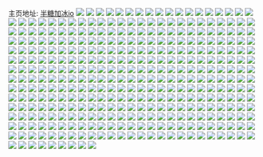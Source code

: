 主页地址: [半糖加冰io](https://weibo.com/u/5673918207) 
![](https://wx4.sinaimg.cn/mw2000/006bZbjNly1h9japuj3byj30lo3320zm.jpg) 
![](https://wx4.sinaimg.cn/mw2000/006bZbjNly1h9japv2zp8j30kh0ha0vx.jpg) 
![](https://wx4.sinaimg.cn/mw2000/006bZbjNly1h9dv0bgbvbj31hc0u0dsf.jpg) 
![](https://wx4.sinaimg.cn/mw2000/006bZbjNly1h9duq3zzulj31hc0u0dkc.jpg) 
![](https://wx4.sinaimg.cn/mw2000/006bZbjNly1h9bc0qj64uj30u01vdk25.jpg) 
![](https://wx4.sinaimg.cn/mw2000/006bZbjNly1h9bc0uog4tj30u0190aix.jpg) 
![](https://wx4.sinaimg.cn/mw2000/006bZbjNly1h9bc0vs9cqj30u0190n5a.jpg) 
![](https://wx4.sinaimg.cn/mw2000/006bZbjNly1h9bc0wue36j30u010gdov.jpg) 
![](https://wx4.sinaimg.cn/mw2000/006bZbjNly1h9aliij7mqj30u0140jzw.jpg) 
![](https://wx4.sinaimg.cn/mw2000/006bZbjNly1h9alihaf0fj30u014043x.jpg) 
![](https://wx4.sinaimg.cn/mw2000/006bZbjNly1h9alihw8yvj30u0140qay.jpg) 
![](https://wx4.sinaimg.cn/mw2000/006bZbjNly1h9aligpy3aj31400u0q8q.jpg) 
![](https://wx4.sinaimg.cn/mw2000/006bZbjNly1h99g8zkrn2j30u01sywi2.jpg) 
![](https://wx4.sinaimg.cn/mw2000/006bZbjNly1h92hk7u4crj30u0140dqc.jpg) 
![](https://wx4.sinaimg.cn/mw2000/006bZbjNly1h92hk8k6k1j30u0190wnk.jpg) 
![](https://wx4.sinaimg.cn/mw2000/006bZbjNly1h92hrz6xoaj30u01407aw.jpg) 
![](https://wx4.sinaimg.cn/mw2000/006bZbjNly1h92hkc4atdj30u01sy7ax.jpg) 
![](https://wx4.sinaimg.cn/mw2000/006bZbjNly1h8zytwx3yrj30u0140wl0.jpg) 
![](https://wx4.sinaimg.cn/mw2000/006bZbjNly1h8zyyqy3icj30rp19zac0.jpg) 
![](https://wx4.sinaimg.cn/mw2000/006bZbjNly1h8zyty1r1xj30u014041k.jpg) 
![](https://wx4.sinaimg.cn/mw2000/006bZbjNly1h8zyu08z0uj31ig0u0dqy.jpg) 
![](https://wx4.sinaimg.cn/mw2000/006bZbjNly1h8zyv61a6gj30u0140thl.jpg) 
![](https://wx4.sinaimg.cn/mw2000/006bZbjNly1h8vide0fjdj318g18gh9p.jpg) 
![](https://wx4.sinaimg.cn/mw2000/006bZbjNly1h8viddp5c2j318f1nswnw.jpg) 
![](https://wx4.sinaimg.cn/mw2000/006bZbjNly1h8videc1whj31ht18gdk9.jpg) 
![](https://wx4.sinaimg.cn/mw2000/006bZbjNly1h8videmo1qj31n918g17l.jpg) 
![](https://wx4.sinaimg.cn/mw2000/006bZbjNly1h8videz1yzj30wi1uswn5.jpg) 
![](https://wx4.sinaimg.cn/mw2000/006bZbjNly1h8vidfb6igj31400u0wgx.jpg) 
![](https://wx4.sinaimg.cn/mw2000/006bZbjNly1h8vidfk0lej318g18gwn1.jpg) 
![](https://wx4.sinaimg.cn/mw2000/006bZbjNly1h8vidfuejqj318g18gth9.jpg) 
![](https://wx4.sinaimg.cn/mw2000/006bZbjNly1h8vidg1b6hj31gy140dk5.jpg) 
![](https://wx4.sinaimg.cn/mw2000/006bZbjNly1h8u9b0ou9zj30u00u041q.jpg) 
![](https://wx4.sinaimg.cn/mw2000/006bZbjNly1h8u9c7n92oj30u00u0k1o.jpg) 
![](https://wx4.sinaimg.cn/mw2000/006bZbjNly1h8qko1c65qj30s00jemyz.jpg) 
![](https://wx4.sinaimg.cn/mw2000/006bZbjNly1h8nm31nb8oj30wi0fe3zw.jpg) 
![](https://wx4.sinaimg.cn/mw2000/006bZbjNly1h8nls79tysj32c0340x6p.jpg) 
![](https://wx4.sinaimg.cn/mw2000/006bZbjNly1h8nls83sucj31yb1hfb29.jpg) 
![](https://wx4.sinaimg.cn/mw2000/006bZbjNly1h8nlxq7i1ej30tl1dlwky.jpg) 
![](https://wx4.sinaimg.cn/mw2000/006bZbjNly1h8nlxqg99ij30tg0q6wh6.jpg) 
![](https://wx4.sinaimg.cn/mw2000/006bZbjNly1h8muhznkrpj30wi1ycb29.jpg) 
![](https://wx4.sinaimg.cn/mw2000/006bZbjNly1h8muhape3pj313u0tu47n.jpg) 
![](https://wx4.sinaimg.cn/mw2000/006bZbjNly1h8muhj8pzyj30u0140125.jpg) 
![](https://wx4.sinaimg.cn/mw2000/006bZbjNly1h8m4ebp01dj30lo20mq7s.jpg) 
![](https://wx4.sinaimg.cn/mw2000/006bZbjNly1h8m4evwrkhj30j20bfn1w.jpg) 
![](https://wx4.sinaimg.cn/mw2000/006bZbjNly1h8m4aqkl2yj32c0340e83.jpg) 
![](https://wx4.sinaimg.cn/mw2000/006bZbjNly1h8m4ai0sm2j32c0340b2b.jpg) 
![](https://wx4.sinaimg.cn/mw2000/006bZbjNly1h8m4al5iujj31sc2ds1kz.jpg) 
![](https://wx4.sinaimg.cn/mw2000/006bZbjNly1h8m4g08f6wj30wi12cq9g.jpg) 
![](https://wx4.sinaimg.cn/mw2000/006bZbjNly1h8m4an2lvjj32c03404qr.jpg) 
![](https://wx4.sinaimg.cn/mw2000/006bZbjNly1h8f6sdpevvj32ad31tkjm.jpg) 
![](https://wx4.sinaimg.cn/mw2000/006bZbjNly1h8f6s9u6esj32c0341u0z.jpg) 
![](https://wx4.sinaimg.cn/mw2000/006bZbjNly1h8f6s52f71j32c0340b2d.jpg) 
![](https://wx4.sinaimg.cn/mw2000/006bZbjNly1h8evyg3lz6j33402c0qv5.jpg) 
![](https://wx4.sinaimg.cn/mw2000/006bZbjNly1h8evyhwptej32c0340hdv.jpg) 
![](https://wx4.sinaimg.cn/mw2000/006bZbjNly1h8cmz1na2oj30lo2uzdpq.jpg) 
![](https://wx4.sinaimg.cn/mw2000/006bZbjNly1h8bnfae64uj33402c0kjo.jpg) 
![](https://wx4.sinaimg.cn/mw2000/006bZbjNly1h8bnf8knpej335s2e8qva.jpg) 
![](https://wx4.sinaimg.cn/mw2000/006bZbjNly1h8bnfbllo4j33402c01l0.jpg) 
![](https://wx4.sinaimg.cn/mw2000/006bZbjNly1h8bnfedt0ej33402c0b2e.jpg) 
![](https://wx4.sinaimg.cn/mw2000/006bZbjNly1h8bnfg0x11j32c0340npg.jpg) 
![](https://wx4.sinaimg.cn/mw2000/006bZbjNly1h7y34qgg06j33402c0qv5.jpg) 
![](https://wx4.sinaimg.cn/mw2000/006bZbjNly1h7y34ret59j33402c07wh.jpg) 
![](https://wx4.sinaimg.cn/mw2000/006bZbjNly1h7y34uprwbj31sc2ds7wj.jpg) 
![](https://wx4.sinaimg.cn/mw2000/006bZbjNly1h7vemldb0vj33402c01kz.jpg) 
![](https://wx4.sinaimg.cn/mw2000/006bZbjNly1h7vemwqc3qj317r1mcnlv.jpg) 
![](https://wx4.sinaimg.cn/mw2000/006bZbjNly1h7vemoys0gj32z328bu0x.jpg) 
![](https://wx4.sinaimg.cn/mw2000/006bZbjNly1h7veos7fnej30uk4adnpd.jpg) 
![](https://wx4.sinaimg.cn/mw2000/006bZbjNly1h7vemie3m6j32c0340npe.jpg) 
![](https://wx4.sinaimg.cn/mw2000/006bZbjNly1h7m9lw7psrj30wi1ycwp2.jpg) 
![](https://wx4.sinaimg.cn/mw2000/006bZbjNly1h7l8q9paecj31r0340kjl.jpg) 
![](https://wx4.sinaimg.cn/mw2000/006bZbjNly1h7l8sky2f0j32c0340qv5.jpg) 
![](https://wx4.sinaimg.cn/mw2000/006bZbjNly1h7l8q2spvmj33402c0e82.jpg) 
![](https://wx4.sinaimg.cn/mw2000/006bZbjNly1h7l8q60ekcj32c03401ky.jpg) 
![](https://wx4.sinaimg.cn/mw2000/006bZbjNly1h7j45d33vaj329u3147wi.jpg) 
![](https://wx4.sinaimg.cn/mw2000/006bZbjNly1h7j45fyroxj329s31m7wi.jpg) 
![](https://wx4.sinaimg.cn/mw2000/006bZbjNly1h7j45j2glqj32c034d7wi.jpg) 
![](https://wx4.sinaimg.cn/mw2000/006bZbjNly1h7j45lauinj32c0340x6p.jpg) 
![](https://wx4.sinaimg.cn/mw2000/006bZbjNly1h7j45dmm49j32ae31vnpd.jpg) 
![](https://wx4.sinaimg.cn/mw2000/006bZbjNly1h7j45k9x13j33402c0e82.jpg) 
![](https://wx4.sinaimg.cn/mw2000/006bZbjNly1h7buwk5kcpj32c0340npd.jpg) 
![](https://wx4.sinaimg.cn/mw2000/006bZbjNly1h7bsxl1k6ij32c03510zp.jpg) 
![](https://wx4.sinaimg.cn/mw2000/006bZbjNly1h7bsxl1k6ij32c03510zp.jpg) 
![](https://wx4.sinaimg.cn/mw2000/006bZbjNly1h7bsxrdgfrj33402c0x6p.jpg) 
![](https://wx4.sinaimg.cn/mw2000/006bZbjNly1h78bf218mjj30tu13s7b8.jpg) 
![](https://wx4.sinaimg.cn/mw2000/006bZbjNly1h78bcyk463j32c0340hdv.jpg) 
![](https://wx4.sinaimg.cn/mw2000/006bZbjNly1h78bd3vwq5j32c0340qv6.jpg) 
![](https://wx4.sinaimg.cn/mw2000/006bZbjNly1h748xf5l6kj30u01sx0u7.jpg) 
![](https://wx4.sinaimg.cn/mw2000/006bZbjNly1h748xemxqjj33402c0hdt.jpg) 
![](https://wx4.sinaimg.cn/mw2000/006bZbjNly1h748wi96xwj30wi09t75r.jpg) 
![](https://wx4.sinaimg.cn/mw2000/006bZbjNly1h70iz3jfsaj30wi1yce83.jpg) 
![](https://wx4.sinaimg.cn/mw2000/006bZbjNly1h70izdoky8j30wi1yce82.jpg) 
![](https://wx4.sinaimg.cn/mw2000/006bZbjNly1h70iz4qsvwj30wi1ychdu.jpg) 
![](https://wx4.sinaimg.cn/mw2000/006bZbjNly1h70iz5ydexj30wi1ycx6q.jpg) 
![](https://wx4.sinaimg.cn/mw2000/006bZbjNly1h70iz96fv6j32142pix6s.jpg) 
![](https://wx4.sinaimg.cn/mw2000/006bZbjNly1h70iz7dr3pj30wi1ycnpe.jpg) 
![](https://wx4.sinaimg.cn/mw2000/006bZbjNly1h70izbsumqj31yk340hdu.jpg) 
![](https://wx4.sinaimg.cn/mw2000/006bZbjNly1h70izcn7dmj31ya2lp1ky.jpg) 
![](https://wx4.sinaimg.cn/mw2000/006bZbjNly1h6x3m1v5n9j30u01sy48g.jpg) 
![](https://wx4.sinaimg.cn/mw2000/006bZbjNly1h6x3mepig3j30u01sxdkb.jpg) 
![](https://wx4.sinaimg.cn/mw2000/006bZbjNly1h6x3m4rozrj30u01syjwm.jpg) 
![](https://wx4.sinaimg.cn/mw2000/006bZbjNly1h6x3mca5psj30u01syn6x.jpg) 
![](https://wx4.sinaimg.cn/mw2000/006bZbjNly1h6rtvoomqsj31sc2dsnpe.jpg) 
![](https://wx4.sinaimg.cn/mw2000/006bZbjNly1h6rtvru4fpj31sc2ds7wj.jpg) 
![](https://wx4.sinaimg.cn/mw2000/006bZbjNly1h6sdhksdhlj32c0340x6q.jpg) 
![](https://wx4.sinaimg.cn/mw2000/006bZbjNly1h6sdq0qe2nj32c0340qv7.jpg) 
![](https://wx4.sinaimg.cn/mw2000/006bZbjNly1h6qr9013spj30u0140459.jpg) 
![](https://wx4.sinaimg.cn/mw2000/006bZbjNly1h6qr91bv3mj30u0140drp.jpg) 
![](https://wx4.sinaimg.cn/mw2000/006bZbjNly1h6qrd19d9mj31400u0n30.jpg) 
![](https://wx4.sinaimg.cn/mw2000/006bZbjNly1h6q0g9mwa4j30u0141tl0.jpg) 
![](https://wx4.sinaimg.cn/mw2000/006bZbjNly1h6q0gb9978j30u01400xz.jpg) 
![](https://wx4.sinaimg.cn/mw2000/006bZbjNly1h6q0gbwzw9j30u01414e7.jpg) 
![](https://wx4.sinaimg.cn/mw2000/006bZbjNly1h6q0gatrxqj30u01407ah.jpg) 
![](https://wx4.sinaimg.cn/mw2000/006bZbjNly1h6q0gadjshj30u01400zh.jpg) 
![](https://wx4.sinaimg.cn/mw2000/006bZbjNly1h6q0gda6hwj30u0140akq.jpg) 
![](https://wx4.sinaimg.cn/mw2000/006bZbjNly1h6oxb7mw9tj33402c0avb.jpg) 
![](https://wx4.sinaimg.cn/mw2000/006bZbjNly1h6oxb13ltrj32c03404qq.jpg) 
![](https://wx4.sinaimg.cn/mw2000/006bZbjNly1h6oxbcqka9j32c0340h99.jpg) 
![](https://wx4.sinaimg.cn/mw2000/006bZbjNly1h6oxb95uygj32c0340qnb.jpg) 
![](https://wx4.sinaimg.cn/mw2000/006bZbjNly1h6oxbb21eyj32882yyb2a.jpg) 
![](https://wx4.sinaimg.cn/mw2000/006bZbjNly1h6oxbe67fxj33402c0gzc.jpg) 
![](https://wx4.sinaimg.cn/mw2000/006bZbjNly1h6oglrxez2j30u0140agu.jpg) 
![](https://wx4.sinaimg.cn/mw2000/006bZbjNly1h6oglsqd06j30u0140jt0.jpg) 
![](https://wx4.sinaimg.cn/mw2000/006bZbjNly1h6oglt5wq7j30u0140q3z.jpg) 
![](https://wx4.sinaimg.cn/mw2000/006bZbjNly1h6nk6cafpyj32a431hqv6.jpg) 
![](https://wx4.sinaimg.cn/mw2000/006bZbjNly1h6nk6cvgthj30lo4ibtt4.jpg) 
![](https://wx4.sinaimg.cn/mw2000/006bZbjNly1h6hkyjt59pj30xc2300uc.jpg) 
![](https://wx4.sinaimg.cn/mw2000/006bZbjNly1h6hkyiziflj31wv140njl.jpg) 
![](https://wx4.sinaimg.cn/mw2000/006bZbjNly1h6hkykjbxjj31wv140no9.jpg) 
![](https://wx4.sinaimg.cn/mw2000/006bZbjNly1h6hlri7pdpj30x20x3afp.jpg) 
![](https://wx4.sinaimg.cn/mw2000/006bZbjNly1h6hlridifaj30b00b0dgp.jpg) 
![](https://wx4.sinaimg.cn/mw2000/006bZbjNly1h6hlrilfpsj30u00u0mz3.jpg) 
![](https://wx4.sinaimg.cn/mw2000/006bZbjNly1h6hlrisc7dj30s50s50wd.jpg) 
![](https://wx4.sinaimg.cn/mw2000/006bZbjNly1h6hlrhzjrbj30sg0sgn29.jpg) 
![](https://wx4.sinaimg.cn/mw2000/006bZbjNly1h6hltmuoowj30wi1klaef.jpg) 
![](https://wx4.sinaimg.cn/mw2000/006bZbjNly1h6ede0w8alj30u01hcqiq.jpg) 
![](https://wx4.sinaimg.cn/mw2000/006bZbjNly1h6ede1knmzj30q01a8gph.jpg) 
![](https://wx4.sinaimg.cn/mw2000/006bZbjNly1h6ede16mugj30te1ga496.jpg) 
![](https://wx4.sinaimg.cn/mw2000/006bZbjNly1h6amgoz08dj30u015t0yf.jpg) 
![](https://wx4.sinaimg.cn/mw2000/006bZbjNly1h69g8eo6ulj315o2nuhdt.jpg) 
![](https://wx4.sinaimg.cn/mw2000/006bZbjNly1h69g1bux59j30xc1sz7wh.jpg) 
![](https://wx4.sinaimg.cn/mw2000/006bZbjNly1h69g1he8hgj315o4ag7j4.jpg) 
![](https://wx4.sinaimg.cn/mw2000/006bZbjNly1h69g8gadifj315o2f0wla.jpg) 
![](https://wx4.sinaimg.cn/mw2000/006bZbjNly1h5wv2mhqbqj30u0140wo2.jpg) 
![](https://wx4.sinaimg.cn/mw2000/006bZbjNly1h5wv2oojr0j30xc4ecx6q.jpg) 
![](https://wx4.sinaimg.cn/mw2000/006bZbjNly1h5wv2m2uhcj30xc230wmi.jpg) 
![](https://wx4.sinaimg.cn/mw2000/006bZbjNly1h5wv2qfnvgj32b632wh84.jpg) 
![](https://wx4.sinaimg.cn/mw2000/006bZbjNly1h5wv2tub9zj32c034047o.jpg) 
![](https://wx4.sinaimg.cn/mw2000/006bZbjNly1h5wv2up59qj32c0340k18.jpg) 
![](https://wx4.sinaimg.cn/mw2000/006bZbjNly1h5nsyqqutej31400u0484.jpg) 
![](https://wx4.sinaimg.cn/mw2000/006bZbjNly1h5nsygf29vj31900u0n3i.jpg) 
![](https://wx4.sinaimg.cn/mw2000/006bZbjNly1h5nsyjgxuvj31410u0wo7.jpg) 
![](https://wx4.sinaimg.cn/mw2000/006bZbjNly1h5nsysth2qj30u0140wni.jpg) 
![](https://wx4.sinaimg.cn/mw2000/006bZbjNly1h5nsymlrpxj31410u0dp9.jpg) 
![](https://wx4.sinaimg.cn/mw2000/006bZbjNly1h5nsyhx85wj30u00u0wm6.jpg) 
![](https://wx4.sinaimg.cn/mw2000/006bZbjNly1h5nt5a704dj30u20u077d.jpg) 
![](https://wx4.sinaimg.cn/mw2000/006bZbjNly1h5mq2ytqt5j31400u042y.jpg) 
![](https://wx4.sinaimg.cn/mw2000/006bZbjNly1h5libos8frj31sc2bnb2b.jpg) 
![](https://wx4.sinaimg.cn/mw2000/006bZbjNly1h5lieaho2jj3285315kjl.jpg) 
![](https://wx4.sinaimg.cn/mw2000/006bZbjNly1h5libv3w3tj32vv25w4qs.jpg) 
![](https://wx4.sinaimg.cn/mw2000/006bZbjNly1h5lic8xlwhj32c0340hdv.jpg) 
![](https://wx4.sinaimg.cn/mw2000/006bZbjNly1h5lic174kpj33401r0kjm.jpg) 
![](https://wx4.sinaimg.cn/mw2000/006bZbjNly1h5lie907x7j32gd1uaqv5.jpg) 
![](https://wx4.sinaimg.cn/mw2000/006bZbjNly1h5c5kigam0j31400u0gtc.jpg) 
![](https://wx4.sinaimg.cn/mw2000/006bZbjNly1h5c5khy1kbj31400u0jzn.jpg) 
![](https://wx4.sinaimg.cn/mw2000/006bZbjNly1h5c5khiallj30u00wugoc.jpg) 
![](https://wx4.sinaimg.cn/mw2000/006bZbjNly1h59jzew6auj31400u07d9.jpg) 
![](https://wx4.sinaimg.cn/mw2000/006bZbjNly1h59jzdufb7j31400u0117.jpg) 
![](https://wx4.sinaimg.cn/mw2000/006bZbjNly1h59jzf7einj30u0140qbw.jpg) 
![](https://wx4.sinaimg.cn/mw2000/006bZbjNly1h59jzdm1t7j30u013x46f.jpg) 
![](https://wx4.sinaimg.cn/mw2000/006bZbjNly1h59jzd9wfzj30u0140n5l.jpg) 
![](https://wx4.sinaimg.cn/mw2000/006bZbjNly1h59jzcysntj31400u0tgn.jpg) 
![](https://wx4.sinaimg.cn/mw2000/006bZbjNly1h56lhq8uzrj30u0140gsb.jpg) 
![](https://wx4.sinaimg.cn/mw2000/006bZbjNly1h56a9wheykj33402c0kjm.jpg) 
![](https://wx4.sinaimg.cn/mw2000/006bZbjNly1h56aabo67mj32c0340b2b.jpg) 
![](https://wx4.sinaimg.cn/mw2000/006bZbjNly1h56a9uy1j0j30yd0ytkjm.jpg) 
![](https://wx4.sinaimg.cn/mw2000/006bZbjNly1h56aa6qd8gj32c03401kz.jpg) 
![](https://wx4.sinaimg.cn/mw2000/006bZbjNly1h56aa4l0jij31r03404qt.jpg) 
![](https://wx4.sinaimg.cn/mw2000/006bZbjNly1h4wxqq8zk1j30ml1cmacr.jpg) 
![](https://wx4.sinaimg.cn/mw2000/006bZbjNly1h4wxqp0dvpj30u0140jzd.jpg) 
![](https://wx4.sinaimg.cn/mw2000/006bZbjNly1h4v1mb1uuhj33402c1e84.jpg) 
![](https://wx4.sinaimg.cn/mw2000/006bZbjNly1h4v1np9xv9j315o1iptvz.jpg) 
![](https://wx4.sinaimg.cn/mw2000/006bZbjNly1h4v1mlym4sj32bq340qv7.jpg) 
![](https://wx4.sinaimg.cn/mw2000/006bZbjNly1h4v1m57hbej32c0340e82.jpg) 
![](https://wx4.sinaimg.cn/mw2000/006bZbjNly1h4v1n3f9rfj32c0340qv9.jpg) 
![](https://wx4.sinaimg.cn/mw2000/006bZbjNly1h4v1mvzzx0j32c03401l0.jpg) 
![](https://wx4.sinaimg.cn/mw2000/006bZbjNly1h4v1n9dd9tj33402c07wk.jpg) 
![](https://wx4.sinaimg.cn/mw2000/006bZbjNly1h4v1ngg46ij32c0340qva.jpg) 
![](https://wx4.sinaimg.cn/mw2000/006bZbjNly1h4v1nmuc4mj33402c0b2c.jpg) 
![](https://wx4.sinaimg.cn/mw2000/006bZbjNly1h4ulm5kkvyj31qu2brnpe.jpg) 
![](https://wx4.sinaimg.cn/mw2000/006bZbjNly1h4qgdsnqh3j30uk7ttkjn.jpg) 
![](https://wx4.sinaimg.cn/mw2000/006bZbjNly1h4qgcysmtsj30uk7jn7wk.jpg) 
![](https://wx4.sinaimg.cn/mw2000/006bZbjNly1h4qgd3y6uuj30uk5r4kjo.jpg) 
![](https://wx4.sinaimg.cn/mw2000/006bZbjNly1h4qgd847jvj30xc49pnpe.jpg) 
![](https://wx4.sinaimg.cn/mw2000/006bZbjNly1h4qgdpsvvhj32c0340x6q.jpg) 
![](https://wx4.sinaimg.cn/mw2000/006bZbjNly1h4qgdly0nyj30uk5etnpf.jpg) 
![](https://wx4.sinaimg.cn/mw2000/006bZbjNly1h4qgdhw2udj30uk9f34qt.jpg) 
![](https://wx4.sinaimg.cn/mw2000/006bZbjNly1h4qgc75qqvj30uk3ofe82.jpg) 
![](https://wx4.sinaimg.cn/mw2000/006bZbjNly1h4ov7kfn6mj32c03401ky.jpg) 
![](https://wx4.sinaimg.cn/mw2000/006bZbjNly1h4ov7j4jfcj32c0340qv7.jpg) 
![](https://wx4.sinaimg.cn/mw2000/006bZbjNly1h4ov7lg7dtj32c0340b2a.jpg) 
![](https://wx4.sinaimg.cn/mw2000/006bZbjNly1h4o58wup20j32c0340qv7.jpg) 
![](https://wx4.sinaimg.cn/mw2000/006bZbjNly1h4o58noaydj31r03401l0.jpg) 
![](https://wx4.sinaimg.cn/mw2000/006bZbjNly1h4o58upw8cj32c0340u10.jpg) 
![](https://wx4.sinaimg.cn/mw2000/006bZbjNly1h4o58zx9rkj30uk7khqv7.jpg) 
![](https://wx4.sinaimg.cn/mw2000/006bZbjNly1h4j19wlcioj32c0340kjm.jpg) 
![](https://wx4.sinaimg.cn/mw2000/006bZbjNly1h4ivwu9w6jj32c0340b2b.jpg) 
![](https://wx4.sinaimg.cn/mw2000/006bZbjNly1h4jm5jq2b7j31sc2dsnpe.jpg) 
![](https://wx4.sinaimg.cn/mw2000/006bZbjNly1h4ivwsogn5j32c03414qr.jpg) 
![](https://wx4.sinaimg.cn/mw2000/006bZbjNly1h4ivwzgxfnj33402c0hdu.jpg) 
![](https://wx4.sinaimg.cn/mw2000/006bZbjNly1h4ivx1yv54j32c03407wj.jpg) 
![](https://wx4.sinaimg.cn/mw2000/006bZbjNly1h4jm51aeejj31z41401kx.jpg) 
![](https://wx4.sinaimg.cn/mw2000/006bZbjNly1h4dic9h0ovj30y70y7dwh.jpg) 
![](https://wx4.sinaimg.cn/mw2000/006bZbjNly1h4dicb2uexj315o1c8avx.jpg) 
![](https://wx4.sinaimg.cn/mw2000/006bZbjNly1h4dic4n0rpj31nm1nmb29.jpg) 
![](https://wx4.sinaimg.cn/mw2000/006bZbjNly1h4diby87pmj33402c0hdx.jpg) 
![](https://wx4.sinaimg.cn/mw2000/006bZbjNly1h482crqde3j30u00u07ax.jpg) 
![](https://wx4.sinaimg.cn/mw2000/006bZbjNly1h482csnxocj30u05k1hdt.jpg) 
![](https://wx4.sinaimg.cn/mw2000/006bZbjNly1h482cre90jj30u04l17om.jpg) 
![](https://wx4.sinaimg.cn/mw2000/006bZbjNly1h482ctl44xj31400u0454.jpg) 
![](https://wx4.sinaimg.cn/mw2000/006bZbjNly1h482cu6rgqj31400u00ye.jpg) 
![](https://wx4.sinaimg.cn/mw2000/006bZbjNly1h482fq6cg8j30u01407aa.jpg) 
![](https://wx4.sinaimg.cn/mw2000/006bZbjNly1h3vbli9ltkj32c03401ky.jpg) 
![](https://wx4.sinaimg.cn/mw2000/006bZbjNly1h3vblkh8hvj32c0340b2a.jpg) 
![](https://wx4.sinaimg.cn/mw2000/006bZbjNly1h3vblnhtxyj33402c0x6p.jpg) 
![](https://wx4.sinaimg.cn/mw2000/006bZbjNly1h3txrgpvv5j32c0340qv5.jpg) 
![](https://wx4.sinaimg.cn/mw2000/006bZbjNly1h3txra0ydfj32c0340kjm.jpg) 
![](https://wx4.sinaimg.cn/mw2000/006bZbjNly1h3txrft73cj32c033zhdu.jpg) 
![](https://wx4.sinaimg.cn/mw2000/006bZbjNly1h3txr0bqsdj32c03407wi.jpg) 
![](https://wx4.sinaimg.cn/mw2000/006bZbjNly1h3txqyqc6gj33402c07wi.jpg) 
![](https://wx4.sinaimg.cn/mw2000/006bZbjNly1h3txrtp3dkj32as32e4qr.jpg) 
![](https://wx4.sinaimg.cn/mw2000/006bZbjNly1h3txre0tjlj32c0340npg.jpg) 
![](https://wx4.sinaimg.cn/mw2000/006bZbjNly1h3qnb4y3iej32c0340b2c.jpg) 
![](https://wx4.sinaimg.cn/mw2000/006bZbjNly1h3o8onnn3cj322o33zkjn.jpg) 
![](https://wx4.sinaimg.cn/mw2000/006bZbjNly1h3qj2q6epbj32ao3274qr.jpg) 
![](https://wx4.sinaimg.cn/mw2000/006bZbjNly1h3q3o2nfywj32bz3404qq.jpg) 
![](https://wx4.sinaimg.cn/mw2000/006bZbjNly1h3m2cptj6aj30u013z47k.jpg) 
![](https://wx4.sinaimg.cn/mw2000/006bZbjNly1h3m2cpd9r9j30u00zswks.jpg) 
![](https://wx4.sinaimg.cn/mw2000/006bZbjNly1h3m2d8k1dvj30wi0oen32.jpg) 
![](https://wx4.sinaimg.cn/mw2000/006bZbjNly1h3m2cqllhfj30u014016r.jpg) 
![](https://wx4.sinaimg.cn/mw2000/006bZbjNly1h3m2cr4csgj30u0140gto.jpg) 
![](https://wx4.sinaimg.cn/mw2000/006bZbjNly1h3m2covh0jj31f60tdtfz.jpg) 
![](https://wx4.sinaimg.cn/mw2000/006bZbjNly1h3hh9jwsclj321p32k1l0.jpg) 
![](https://wx4.sinaimg.cn/mw2000/006bZbjNly1h3hh9mb8qhj331h2a4e83.jpg) 
![](https://wx4.sinaimg.cn/mw2000/006bZbjNly1h3hh9hld7nj32bz2c0qv7.jpg) 
![](https://wx4.sinaimg.cn/mw2000/006bZbjNly1h3hh9nxdx0j31a72s0kjl.jpg) 
![](https://wx4.sinaimg.cn/mw2000/006bZbjNly1h3hh9pmbu8j33401r0e82.jpg) 
![](https://wx4.sinaimg.cn/mw2000/006bZbjNly1h3hh9s91ttj33402c0npf.jpg) 
![](https://wx4.sinaimg.cn/mw2000/006bZbjNly1h3dei0rxlgj30wi08kjru.jpg) 
![](https://wx4.sinaimg.cn/mw2000/006bZbjNly1h3dei2rbm6j30lo1vtai3.jpg) 
![](https://wx4.sinaimg.cn/mw2000/006bZbjNly1h3clcuxd9ej30u0140wlu.jpg) 
![](https://wx4.sinaimg.cn/mw2000/006bZbjNly1h3clcoe4awj30u0140wqv.jpg) 
![](https://wx4.sinaimg.cn/mw2000/006bZbjNly1h3clqmrzjej30u014014q.jpg) 
![](https://wx4.sinaimg.cn/mw2000/006bZbjNly1h38mx7qkxyj32c0340qv6.jpg) 
![](https://wx4.sinaimg.cn/mw2000/006bZbjNly1h38mxgc8loj31sc2dsqv6.jpg) 
![](https://wx4.sinaimg.cn/mw2000/006bZbjNly1h38mxdyk2ej32c03404qq.jpg) 
![](https://wx4.sinaimg.cn/mw2000/006bZbjNly1h38mx9qvmgj33402c07wi.jpg) 
![](https://wx4.sinaimg.cn/mw2000/006bZbjNly1h38mxip9avj33402c04qq.jpg) 
![](https://wx4.sinaimg.cn/mw2000/006bZbjNly1h34mxunmy8j30u0140dmf.jpg) 
![](https://wx4.sinaimg.cn/mw2000/006bZbjNly1h34mxvuf3cj30u0140gso.jpg) 
![](https://wx4.sinaimg.cn/mw2000/006bZbjNly1h34mm3h2gkj31400u07bx.jpg) 
![](https://wx4.sinaimg.cn/mw2000/006bZbjNly1h34mkprdujj31400u0gss.jpg) 
![](https://wx4.sinaimg.cn/mw2000/006bZbjNly1h34mxwkf5ij30u0140q7r.jpg) 
![](https://wx4.sinaimg.cn/mw2000/006bZbjNly1h33gsm45sij30wj5q9x6p.jpg) 
![](https://wx4.sinaimg.cn/mw2000/006bZbjNly1h33gsu8wr9j30wi45n7wh.jpg) 
![](https://wx4.sinaimg.cn/mw2000/006bZbjNly1h33gt1c525j30wi4pc7wh.jpg) 
![](https://wx4.sinaimg.cn/mw2000/006bZbjNly1h33gt5ts4sj30lo2ftaxz.jpg) 
![](https://wx4.sinaimg.cn/mw2000/006bZbjNly1h33gt8tfz4j30lo22qgyg.jpg) 
![](https://wx4.sinaimg.cn/mw2000/006bZbjNly1h33erxykr1j31400u07c2.jpg) 
![](https://wx4.sinaimg.cn/mw2000/006bZbjNly1h33erx2hpgj31400u0wnb.jpg) 
![](https://wx4.sinaimg.cn/mw2000/006bZbjNly1h33erxe515j30u0140100.jpg) 
![](https://wx4.sinaimg.cn/mw2000/006bZbjNly1h33erwjvyfj30u0140n5b.jpg) 
![](https://wx4.sinaimg.cn/mw2000/006bZbjNly1h33erw54y2j30u0140dnr.jpg) 
![](https://wx4.sinaimg.cn/mw2000/006bZbjNly1h33eryf859j30u0140jza.jpg) 
![](https://wx4.sinaimg.cn/mw2000/006bZbjNly1h30tocy2naj33402c0b2b.jpg) 
![](https://wx4.sinaimg.cn/mw2000/006bZbjNly1h30u5rie4xj31sc2dse82.jpg) 
![](https://wx4.sinaimg.cn/mw2000/006bZbjNly1h30u5mqlymj31sc2dsu0x.jpg) 
![](https://wx4.sinaimg.cn/mw2000/006bZbjNly1h304uzw4zwj32c03407wi.jpg) 
![](https://wx4.sinaimg.cn/mw2000/006bZbjNly1h304v3cmklj32c0340kjm.jpg) 
![](https://wx4.sinaimg.cn/mw2000/006bZbjNly1h304v5nkgdj32c03401ky.jpg) 
![](https://wx4.sinaimg.cn/mw2000/006bZbjNly1h304upitvtj30xd0m5arl.jpg) 
![](https://wx4.sinaimg.cn/mw2000/006bZbjNly1h304uuwuioj32c0340e81.jpg) 
![](https://wx4.sinaimg.cn/mw2000/006bZbjNly1h2xfdvu5rjj322o340npd.jpg) 
![](https://wx4.sinaimg.cn/mw2000/006bZbjNly1h2xfc9tfdnj32c0340qv5.jpg) 
![](https://wx4.sinaimg.cn/mw2000/006bZbjNly1h2v0w0zff9j30wi1yc19x.jpg) 
![](https://wx4.sinaimg.cn/mw2000/006bZbjNly1h2uv0oz1z4j32c03401ky.jpg) 
![](https://wx4.sinaimg.cn/mw2000/006bZbjNly1h2uv0x6xa4j32ak3244qq.jpg) 
![](https://wx4.sinaimg.cn/mw2000/006bZbjNly1h2qtf6lxkqj31yl2m4aym.jpg) 
![](https://wx4.sinaimg.cn/mw2000/006bZbjNly1h2qtf9iy6uj32652w84qq.jpg) 
![](https://wx4.sinaimg.cn/mw2000/006bZbjNly1h2qtf3ksttj33402c01l1.jpg) 
![](https://wx4.sinaimg.cn/mw2000/006bZbjNly1h2qtfew5klj33402c0npf.jpg) 
![](https://wx4.sinaimg.cn/mw2000/006bZbjNly1h2qtfieu8vj330x29pu0y.jpg) 
![](https://wx4.sinaimg.cn/mw2000/006bZbjNly1h2qtfbj1a2j331229snpe.jpg) 
![](https://wx4.sinaimg.cn/mw2000/006bZbjNly1h2qtflon70j33402c0u0z.jpg) 
![](https://wx4.sinaimg.cn/mw2000/006bZbjNly1h2p8adxwkej31vx1vxe82.jpg) 
![](https://wx4.sinaimg.cn/mw2000/006bZbjNly1h2ktddl4yvj32is156x40.jpg) 
![](https://wx4.sinaimg.cn/mw2000/006bZbjNly1h2ktekoe8rj31sc2dsb2a.jpg) 
![](https://wx4.sinaimg.cn/mw2000/006bZbjNly1h2gdn1p899j32c03407wi.jpg) 
![](https://wx4.sinaimg.cn/mw2000/006bZbjNly1h2gdn2agumj30tz0migx4.jpg) 
![](https://wx4.sinaimg.cn/mw2000/006bZbjNly1h2d111iypnj30e00blq5u.jpg) 
![](https://wx4.sinaimg.cn/mw2000/006bZbjNly1h2d111za0ij30qv0bewl6.jpg) 
![](https://wx4.sinaimg.cn/mw2000/006bZbjNly1h2d111p9ygj30e50bj77m.jpg) 
![](https://wx4.sinaimg.cn/mw2000/006bZbjNly1h2d11291hpj30pn0fj11a.jpg) 
![](https://wx4.sinaimg.cn/mw2000/006bZbjNly1h2d112jsm6j30r80fiajj.jpg) 
![](https://wx4.sinaimg.cn/mw2000/006bZbjNly1h2brivg5q9j30mi0u0tn2.jpg) 
![](https://wx4.sinaimg.cn/mw2000/006bZbjNly1h27cbgqbk4j30dk05aaah.jpg) 
![](https://wx4.sinaimg.cn/mw2000/006bZbjNly1h27cbghpjtj30co04u0t0.jpg) 
![](https://wx4.sinaimg.cn/mw2000/006bZbjNly1h27cbh023tj30m50i5gne.jpg) 
![](https://wx4.sinaimg.cn/mw2000/006bZbjNly1h27ce3zbd8j30df0a2gm3.jpg) 
![](https://wx4.sinaimg.cn/mw2000/006bZbjNly1h27cfholnzj30nj0fvgmg.jpg) 
![](https://wx4.sinaimg.cn/mw2000/006bZbjNly1h24w4btg3pj30n30gaact.jpg) 
![](https://wx4.sinaimg.cn/mw2000/006bZbjNly1h24w4c1nuvj30n40iedis.jpg) 
![](https://wx4.sinaimg.cn/mw2000/006bZbjNly1h24w4caq2vj30ts1c1jyx.jpg) 
![](https://wx4.sinaimg.cn/mw2000/006bZbjNly1h1xvu672szj30u0144491.jpg) 
![](https://wx4.sinaimg.cn/mw2000/006bZbjNly1h1xvu5noedj30u0142ag3.jpg) 
![](https://wx4.sinaimg.cn/mw2000/006bZbjNly1h1xvu6nlywj30u0140grz.jpg) 
![](https://wx4.sinaimg.cn/mw2000/006bZbjNly1h1xvu9htbvj31400u0mzb.jpg) 
![](https://wx4.sinaimg.cn/mw2000/006bZbjNly1h1tx59okxvj33402c0npg.jpg) 
![](https://wx4.sinaimg.cn/mw2000/006bZbjNly1h1tx5c1nqbj33402c0qv7.jpg) 
![](https://wx4.sinaimg.cn/mw2000/006bZbjNly1h1ttq0k8ixj30wh1ycka2.jpg) 
![](https://wx4.sinaimg.cn/mw2000/006bZbjNly1h1quhe247qj31hc0u01b4.jpg) 
![](https://wx4.sinaimg.cn/mw2000/006bZbjNly1h1quhf1uwlj31910u0h3m.jpg) 
![](https://wx4.sinaimg.cn/mw2000/006bZbjNly1h1pipmyig0j32c0340kjm.jpg) 
![](https://wx4.sinaimg.cn/mw2000/006bZbjNly1h1pipm4eorj32c0340qv6.jpg) 
![](https://wx4.sinaimg.cn/mw2000/006bZbjNly1h1pipl8iqqj32c0340x6q.jpg) 
![](https://wx4.sinaimg.cn/mw2000/006bZbjNly1h1pipicwtqj32c0340e83.jpg) 
![](https://wx4.sinaimg.cn/mw2000/006bZbjNly1h1pipj5e9sj33402c0e82.jpg) 
![](https://wx4.sinaimg.cn/mw2000/006bZbjNly1h1pipk9le1j32c0340kjm.jpg) 
![](https://wx4.sinaimg.cn/mw2000/006bZbjNly1h1piphc21sj30mi0u0gre.jpg) 
![](https://wx4.sinaimg.cn/mw2000/006bZbjNly1h1pipwjv8ej32c0340kjm.jpg) 
![](https://wx4.sinaimg.cn/mw2000/006bZbjNly1h1piph3z3dj30mi0u00y8.jpg) 
![](https://wx4.sinaimg.cn/mw2000/006bZbjNly1h1js3rw4vzj30n90c20zi.jpg) 
![](https://wx4.sinaimg.cn/mw2000/006bZbjNly1h1js3rw4vzj30n90c20zi.jpg) 
![](https://wx4.sinaimg.cn/mw2000/006bZbjNly1h1izk3qoujj30ik0fcmyq.jpg) 
![](https://wx4.sinaimg.cn/mw2000/006bZbjNly1h1e10seoz6j30u01sx464.jpg) 
![](https://wx4.sinaimg.cn/mw2000/006bZbjNly1h1e1184vo0j30u01sxn3r.jpg) 
![](https://wx4.sinaimg.cn/mw2000/006bZbjNly1h1e117mwemj30u01sx43u.jpg) 
![](https://wx4.sinaimg.cn/mw2000/006bZbjNly1h187fi62rzj30u00u0whk.jpg) 
![](https://wx4.sinaimg.cn/mw2000/006bZbjNly1h10y1zodduj32c035x1ky.jpg) 
![](https://wx4.sinaimg.cn/mw2000/006bZbjNly1h10de1id8wj30u0140aiz.jpg) 
![](https://wx4.sinaimg.cn/mw2000/006bZbjNly1h10de2960oj31400u0n5g.jpg) 
![](https://wx4.sinaimg.cn/mw2000/006bZbjNly1h10de0zc97j31400u0wul.jpg) 
![](https://wx4.sinaimg.cn/mw2000/006bZbjNly1h10de3cc5hj31hc0u04e4.jpg) 
![](https://wx4.sinaimg.cn/mw2000/006bZbjNly1h10de44ddcj31400u0nai.jpg) 
![](https://wx4.sinaimg.cn/mw2000/006bZbjNly1h0zs3bw4tyj30u012wtmr.jpg) 
![](https://wx4.sinaimg.cn/mw2000/006bZbjNly1h0zs3dgn22j30u014116r.jpg) 
![](https://wx4.sinaimg.cn/mw2000/006bZbjNly1h0zs3aytqtj31400u07dh.jpg) 
![](https://wx4.sinaimg.cn/mw2000/006bZbjNly1h0zs3co0tmj30u00u0wlv.jpg) 
![](https://wx4.sinaimg.cn/mw2000/006bZbjNly1h0zs3ez0edj30u0140n9x.jpg) 
![](https://wx4.sinaimg.cn/mw2000/006bZbjNly1h0zs3e2t2lj30u0140grw.jpg) 
![](https://wx4.sinaimg.cn/mw2000/006bZbjNly1h0zs3hcn2pj30u014jh2k.jpg) 
![](https://wx4.sinaimg.cn/mw2000/006bZbjNly1h0uv8g6q61j319g0m50xb.jpg) 
![](https://wx4.sinaimg.cn/mw2000/006bZbjNly1h0uv8gdvpwj30wi08umxj.jpg) 
